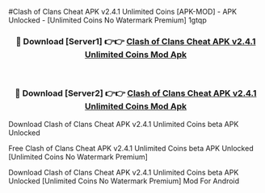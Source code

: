 #Clash of Clans Cheat APK v2.4.1 Unlimited Coins [APK-MOD] - APK Unlocked - [Unlimited Coins No Watermark Premium] 1gtqp



<div align="center">

<h3>🔴 Download [Server1] 👉👉 <a href="https://momento.my/?title=Clash_of_Clans_Cheat_APK_v2.4.1_Unlimited_Coins">Clash of Clans Cheat APK v2.4.1 Unlimited Coins Mod Apk</a></h3><br>

<h3>🔴 Download [Server2] 👉👉 <a href="https://momento.my/?title=Clash_of_Clans_Cheat_APK_v2.4.1_Unlimited_Coins">Clash of Clans Cheat APK v2.4.1 Unlimited Coins Mod Apk</a></h3>
</div>



Download Clash of Clans Cheat APK v2.4.1 Unlimited Coins beta APK Unlocked

Free Clash of Clans Cheat APK v2.4.1 Unlimited Coins beta APK Unlocked [Unlimited Coins No Watermark Premium]

Download Clash of Clans Cheat APK v2.4.1 Unlimited Coins beta APK Unlocked [Unlimited Coins No Watermark Premium] Mod For Android
